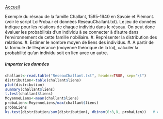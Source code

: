 

[Accueil](https://github.com/PirehP1/RessourcesReseauxED/blob/master/README.md)


Exemple du réseau de la famille Challant, 1595-1640 en Savoie et Piémont. (voir le script LoiProba.r et données ReseauChallant.txt). Le jeu de données indique pour les relations de chaque individu dans le réseau. On peut donc évaluer les probabilités d’un individu à se connecter à d’autre dans l’environnement de cette famille nobiliaire.
    #. Représenter la distribution des relations.
    #. Estimer le nombre moyen de liens des individus.
    #. A partir de la formule de l’espérance (moyenne théorique de la loi), calculer la probabilité qu’un individu soit en lien avec un autre.


##### Importer les données 
```R
challant<-read.table("ReseauChallant.txt", header=TRUE, sep="\t")
distribution<-table(challant$liens)
plot(distribution)
summary(challant$liens)
t.test(challant$liens)
MoyenneLiens<-mean(challant$liens)
probaLien<-MoyenneLiens/max(challant$liens)
probaLiens
ks.test(distribution/sum(distribution), dbinom(0:8,8, probaLien))	# on teste pour savoir si la distribution suit une loi binomiale.
```
